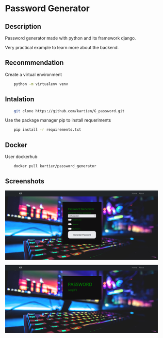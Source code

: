 # Password Generator
## Description
Password generator made with python and its framework django.

Very practical example to learn more about the backend.

## Reconmmendation 

Create a virtual environment

```bash
    python -m virtualenv venv
```
## Intalation 

```bash
    git clone https://github.com/kartien/G_password.git

```

Use the package manager pip to install requeriments

```bash
    pip install -r requirements.txt
```


## Docker 
User dockerhub
```bash 
    docker pull kartier/password_generator
```
## Screenshots

![Image](/doc/password.png)


![Image](/doc/passw2.png)




